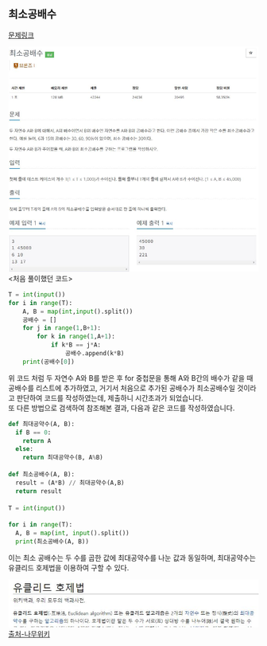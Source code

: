 ## 최소공배수
[문제링크](https://www.acmicpc.net/problem/1934)

![최소공배수](https://github.com/Parksemo/Parksemo/blob/master/image/%5BBOJ%5D%EC%B5%9C%EC%86%8C%EA%B3%B5%EB%B0%B0%EC%88%98.JPG?raw=true)
<br>
<처음 풀이했던 코드>
```python
T = int(input())
for i in range(T):
    A, B = map(int,input().split())
    공배수 = []
    for j in range(1,B+1):
        for k in range(1,A+1):
            if k*B == j*A:
                공배수.append(k*B)
    print(공배수[0])
```
위 코드 처럼 두 자연수 A와 B를 받은 후 for 중첩문을 통해 A와 B간의 배수가 같을 때 공배수를 리스트에 추가하였고, 거기서 처음으로 추가된 공배수가 최소공배수일 것이라고 판단하여 코드를 작성하였는데, 제출하니 시간초과가 되었습니다.
<br>
또 다른 방법으로 검색하여 참조해본 결과, 다음과 같은 코드를 작성하였습니다.
```python
def 최대공약수(A, B):
  if B == 0:
    return A
  else:
    return 최대공약수(B, A%B)
  
def 최소공배수(A, B):
  result = (A*B) // 최대공약수(A,B)
  return result

T = int(input())

for i in range(T):
  A, B = map(int, input().split())
  print(최소공배수(A, B))
```
이는 최소 공배수는 두 수를 곱한 값에 최대공약수를 나눈 값과 동일하며, 최대공약수는 유클리드 호제법을 이용하여 구할 수 있다.

![최소공배수](https://github.com/Parksemo/Parksemo/blob/master/image/%5BBOJ%5D%EC%B5%9C%EC%86%8C%EA%B3%B5%EB%B0%B0%EC%88%98(%EC%9C%A0%ED%81%B4%EB%A6%AC%EB%93%9C%ED%98%B8%EC%A0%9C%EB%B2%95).JPG?raw=true)
[출처-나무위키](https://ko.wikipedia.org/wiki/%EC%9C%A0%ED%81%B4%EB%A6%AC%EB%93%9C_%ED%98%B8%EC%A0%9C%EB%B2%95)